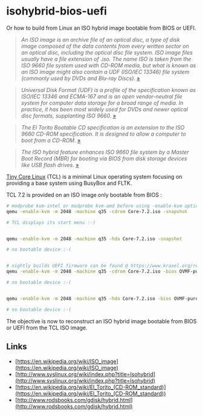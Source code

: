 # isohybrid-bios-uefi


Or how to build from Linux an ISO hybrid image bootable from BIOS or UEFI.


> *An ISO image is an archive file of an optical disc, a type of disk image composed of the data contents from every written sector on an optical disc, including the optical disc file system. ISO image files usually have a file extension of .iso. The name ISO is taken from the ISO 9660 file system used with CD-ROM media, but what is known as an ISO image might also contain a UDF (ISO/IEC 13346) file system (commonly used by DVDs and Blu-ray Discs).* [»](https://en.wikipedia.org/wiki/ISO_image)

> *Universal Disk Format (UDF) is a profile of the specification known as ISO/IEC 13346 and ECMA-167 and is an open vendor-neutral file system for computer data storage for a broad range of media. In practice, it has been most widely used for DVDs and newer optical disc formats, supplanting ISO 9660.* [»](https://en.wikipedia.org/wiki/Universal_Disk_Format)

> *The El Torito Bootable CD specification is an extension to the ISO 9660 CD-ROM specification. It is designed to allow a computer to boot from a CD-ROM.* [»](https://en.wikipedia.org/wiki/El_Torito_(CD-ROM_standard))

> *The ISO hybrid feature enhances ISO 9660 file system by a Master Boot Record (MBR) for booting via BIOS from disk storage devices like USB flash drives.* [»](http://www.syslinux.org/wiki/index.php?title=Isohybrid)


[Tiny Core Linux](http://tinycorelinux.net/) (TCL) is a minimal Linux operating system focusing on providing a base system using BusyBox and FLTK.

TCL 7.2 is provided on an ISO image only bootable from BIOS :

```bash
# modprobe kvm-intel or modprobe kvm-amd before using -enable-kvm option
qemu -enable-kvm -m 2048 -machine q35 -cdrom Core-7.2.iso -snapshot

# TCL displays its start menu :-)


qemu -enable-kvm -m 2048 -machine q35 -hda Core-7.2.iso -snapshot

# no bootable device :-(


# nightly builds UEFI firmware can be found @ https://www.kraxel.org/repos/jenkins/edk2/
qemu -enable-kvm -m 2048 -machine q35 -cdrom Core-7.2.iso -bios OVMF-pure-efi.fd -snapshot

# no bootable device :-(


qemu -enable-kvm -m 2048 -machine q35 -hda Core-7.2.iso -bios OVMF-pure-efi.fd -snapshot

# no bootable device :-(
```

The objective is now to reconstruct an ISO hybrid image bootable from BIOS or UEFI from the TCL ISO image.



## Links


- [https://en.wikipedia.org/wiki/ISO_image](https://en.wikipedia.org/wiki/ISO_image)
- [http://www.syslinux.org/wiki/index.php?title=Isohybrid](http://www.syslinux.org/wiki/index.php?title=Isohybrid)
- [https://en.wikipedia.org/wiki/El_Torito_(CD-ROM_standard)](https://en.wikipedia.org/wiki/El_Torito_(CD-ROM_standard))
- [http://www.rodsbooks.com/gdisk/hybrid.html](http://www.rodsbooks.com/gdisk/hybrid.html)
